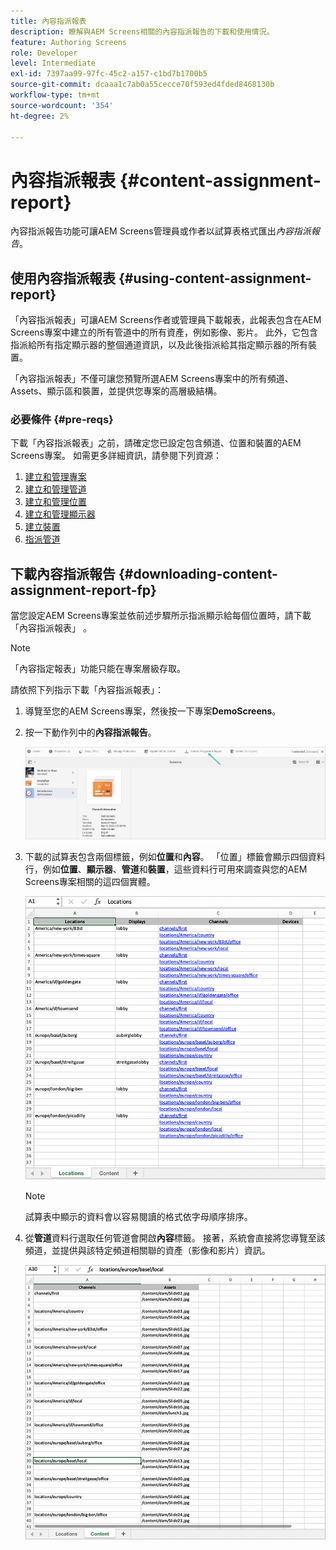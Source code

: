 ```yaml
---
title: 內容指派報表
description: 瞭解與AEM Screens相關的內容指派報告的下載和使用情況。
feature: Authoring Screens
role: Developer
level: Intermediate
exl-id: 7397aa99-97fc-45c2-a157-c1bd7b1700b5
source-git-commit: dcaaa1c7ab0a55cecce70f593ed4fded8468130b
workflow-type: tm+mt
source-wordcount: '354'
ht-degree: 2%

---
```


# 內容指派報表 {#content-assignment-report}

內容指派報告功能可讓AEM Screens管理員或作者以試算表格式匯出&#x200B;*內容指派報告*。

## 使用內容指派報表 {#using-content-assignment-report}

「內容指派報表」可讓AEM Screens作者或管理員下載報表，此報表包含在AEM Screens專案中建立的所有管道中的所有資產，例如影像、影片。 此外，它包含指派給所有指定顯示器的整個通道資訊，以及此後指派給其指定顯示器的所有裝置。

「內容指派報表」不僅可讓您預覽所選AEM Screens專案中的所有頻道、Assets、顯示區和裝置，並提供您專案的高層級結構。


### 必要條件 {#pre-reqs}

下載「內容指派報表」之前，請確定您已設定包含頻道、位置和裝置的AEM Screens專案。
如需更多詳細資訊，請參閱下列資源：

1. [建立和管理專案](/help/user-guide/creating-a-screens-project.md)
1. [建立和管理管道](/help/user-guide/managing-channels.md)
1. [建立和管理位置](/help/user-guide/managing-locations.md)
1. [建立和管理顯示器](/help/user-guide/managing-displays.md)
1. [建立裝置](/help/user-guide/managing-devices.md)
1. [指派管道](/help/user-guide/channel-assignment-latest-fp.md)


## 下載內容指派報告 {#downloading-content-assignment-report-fp}

當您設定AEM Screens專案並依前述步驟所示指派顯示給每個位置時，請下載「內容指派報表」 。

>[!NOTE]
>「內容指定報表」功能只能在專案層級存取。

請依照下列指示下載「內容指派報表」：

1. 導覽至您的AEM Screens專案，然後按一下專案&#x200B;**DemoScreens**。

1. 按一下動作列中的&#x200B;**內容指派報告**。

   ![影像](/help/user-guide/assets/content-assignment-report/can-download.png)

1. 下載的試算表包含兩個標籤，例如&#x200B;**位置**&#x200B;和&#x200B;**內容**。 「位置」標籤會顯示四個資料行，例如&#x200B;**位置**、**顯示器**、**管道**&#x200B;和&#x200B;**裝置**，這些資料行可用來調查與您的AEM Screens專案相關的這四個實體。

   ![影像](/help/user-guide/assets/content-assignment-report/report-sheet1.png)

   >[!NOTE]
   >試算表中顯示的資料會以容易閱讀的格式依字母順序排序。

1. 從&#x200B;**管道**&#x200B;資料行選取任何管道會開啟&#x200B;**內容**&#x200B;標籤。 接著，系統會直接將您導覽至該頻道，並提供與該特定頻道相關聯的資產（影像和影片）資訊。

   ![影像](/help/user-guide/assets/content-assignment-report/report-sheet2.png)
